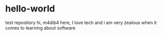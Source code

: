 # hello-world
test repository
hi, m4dib4 here, I love tech and i am very zealous when it 
comes to learning about software
